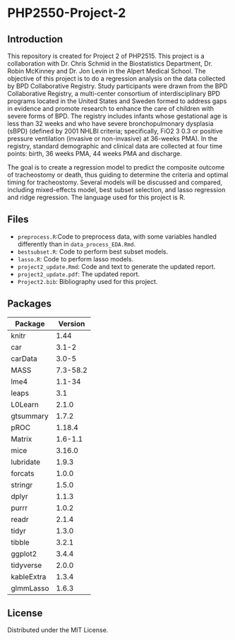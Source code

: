 # PHP2550-Project-2
## Introduction
This repository is created for Project 2 of PHP2515. This project is a collaboration with Dr. Chris Schmid in the Biostatistics Department, Dr. Robin McKinney and Dr. Jon Levin in the Alpert Medical School. The objective of this project is to do a regression analysis on the data collected by BPD Collaborative Registry. Study participants were drawn from the BPD Collaborative Registry, a multi-center consortium of interdisciplinary BPD programs located in the United States and Sweden formed to address gaps in evidence and promote research to enhance the care of children with severe forms of BPD. The registry includes infants whose gestational age is less than 32 weeks and who have severe bronchopulmonary dysplasia (sBPD) (defined by 2001 NHLBI criteria; specifically, FiO2 3 0.3 or positive pressure ventilation (invasive or non-invasive) at 36-weeks PMA). In the registry, standard demographic and clinical data are collected at four time points: birth, 36 weeks PMA, 44 weeks PMA and discharge.

The goal is to create a regression model to predict the composite outcome of tracheostomy or death, thus guiding to determine the criteria and optimal timing for tracheostomy. Several models will be discussed and compared, including mixed-effects model, best subset selection, and lasso regression and ridge regression. The language used for this project is R.
## Files
- `preprocess.R`:Code to preprocess data, with some variables handled differently than in `data_process_EDA.Rmd`.
- `bestsubset.R`: Code to perform best subset models.
- `lasso.R`: Code to perform lasso models.
- `project2_update.Rmd`: Code and text to generate the updated report.
- `project2_update.pdf`: The updated report.
- `Project2.bib`: Bibliography used for this project.

## Packages
| Package    | Version  |
|------------|----------|
| knitr      | 1.44     |
| car        | 3.1-2    |
| carData    | 3.0-5    |
| MASS       | 7.3-58.2 |
| lme4       | 1.1-34   |
| leaps      | 3.1      |
| L0Learn    | 2.1.0    |
| gtsummary  | 1.7.2    |
| pROC       | 1.18.4   |
| Matrix     | 1.6-1.1  |
| mice       | 3.16.0   |
| lubridate  | 1.9.3    |
| forcats    | 1.0.0    |
| stringr    | 1.5.0    |
| dplyr      | 1.1.3    |
| purrr      | 1.0.2    |
| readr      | 2.1.4    |
| tidyr      | 1.3.0    |
| tibble     | 3.2.1    |
| ggplot2    | 3.4.4    |
| tidyverse  | 2.0.0    |
| kableExtra | 1.3.4    |
| glmmLasso  | 1.6.3    |


## License
Distributed under the MIT License. 
